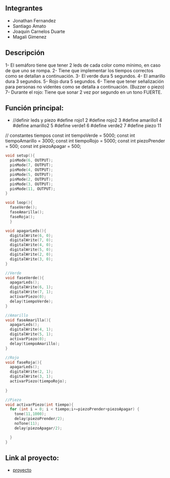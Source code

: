 
## Integrantes 
- Jonathan Fernandez
- Santiago Amato
- Joaquin Carnelos Duarte
- Magali Gimenez

## Descripción
1- El semáforo tiene que tener 2 leds de cada color como mínimo, en caso de que uno se  rompa. 
2- Tiene que implementar los tiempos correctos como se detallan a continuación. 3- El verde dura 5 segundos. 
4- El amarillo dura 3 segundos. 
5- Rojo dura 5 segundos. 
6- Tiene que tener señalización para personas no videntes como se detalla a  continuación. (Buzzer o piezo)
7- Durante el rojo: Tiene que sonar 2 vez por segundo en un tono FUERTE. 

## Función principal:
- //definir leds y piezo
#define rojo1 2
#define rojo2 3
#define amarillo1 4
#define amarillo2 5
#define verde1 6
#define verde2 7
#define piezo 11

// constantes tiempos
const int tiempoVerde = 5000;
const int tiempoAmarillo = 3000;
const int tiempoRojo = 5000;
const int piezoPrender = 500;
const int piezoApagar = 500;


~~~ C (lenguaje en el que esta escrito)
void setup(){
  pinMode(6, OUTPUT);
  pinMode(7, OUTPUT);
  pinMode(4, OUTPUT);
  pinMode(5, OUTPUT);
  pinMode(2, OUTPUT);
  pinMode(3, OUTPUT);
  pinMode(11, OUTPUT);
}

void loop(){
  faseVerde();
  faseAmarilla();
  faseRoja();
  }

void apagarLeds(){
  digitalWrite(6, 0);
  digitalWrite(7, 0);
  digitalWrite(4, 0);
  digitalWrite(5, 0);
  digitalWrite(2, 0);
  digitalWrite(3, 0);
}

//Verde
void faseVerde(){
  apagarLeds();
  digitalWrite(6, 1);
  digitalWrite(7, 1);
  activarPiezo(0);
  delay(tiempoVerde);
}

//Amarillo
void faseAmarilla(){
  apagarLeds();
  digitalWrite(4, 1);
  digitalWrite(5, 1);
  activarPiezo(0);
  delay(tiempoAmarillo);
}

//Rojo
void faseRoja(){
  apagarLeds();
  digitalWrite(2, 1);
  digitalWrite(3, 1);
  activarPiezo(tiempoRojo);
  
}

//Piezo
void activarPiezo(int tiempo){
  for (int i = 0; i < tiempo;i+=piezoPrender+piezoApagar) {
    tone(11,1000);
    delay(piezoPrender/2);
    noTone(11);
    delay(piezoApagar/2);

  }
}
~~~

## Link al proyecto:
- [proyecto](https://www.tinkercad.com/things/8L0ZZGNULYv?sharecode=l6ph9JN3hTitBmxZJr_NqEklLnHbRX-NbpJDkcaUi1M)
